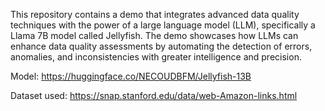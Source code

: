 This repository contains a demo that integrates advanced data quality techniques with the power of a large language model (LLM), specifically a Llama 7B model called Jellyfish. The demo showcases how LLMs can enhance data quality assessments by automating the detection of errors, anomalies, and inconsistencies with greater intelligence and precision.

Model: https://huggingface.co/NECOUDBFM/Jellyfish-13B


Dataset used:  https://snap.stanford.edu/data/web-Amazon-links.html
